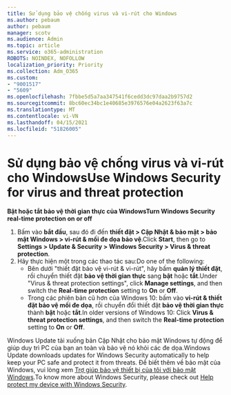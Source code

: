 ```yaml
---
title: Sử dụng bảo vệ chống virus và vi-rút cho Windows
ms.author: pebaum
author: pebaum
manager: scotv
ms.audience: Admin
ms.topic: article
ms.service: o365-administration
ROBOTS: NOINDEX, NOFOLLOW
localization_priority: Priority
ms.collection: Adm_O365
ms.custom:
- "9001517"
- "5609"
ms.openlocfilehash: 7fbbe5d5a7aa347541f6cedd3dc97daa2b9757d2
ms.sourcegitcommit: 8bc60ec34bc1e40685e3976576e04a2623f63a7c
ms.translationtype: MT
ms.contentlocale: vi-VN
ms.lasthandoff: 04/15/2021
ms.locfileid: "51826005"
---
```

# <a name="use-windows-security-for-virus-and-threat-protection"></a><span data-ttu-id="80a14-102">Sử dụng bảo vệ chống virus và vi-rút cho Windows</span><span class="sxs-lookup"><span data-stu-id="80a14-102">Use Windows Security for virus and threat protection</span></span>

<span data-ttu-id="80a14-103">**Bật hoặc tắt bảo vệ thời gian thực của Windows**</span><span class="sxs-lookup"><span data-stu-id="80a14-103">**Turn Windows Security real-time protection on or off**</span></span>

1. <span data-ttu-id="80a14-104">Bấm vào **bắt đầu**, sau đó đi đến **thiết đặt > Cập Nhật & bảo mật > bảo mật Windows > vi-rút & mối đe dọa bảo vệ**.</span><span class="sxs-lookup"><span data-stu-id="80a14-104">Click **Start**, then go to **Settings > Update & Security > Windows Security > Virus & threat protection**.</span></span>
2. <span data-ttu-id="80a14-105">Hãy thực hiện một trong các thao tác sau:</span><span class="sxs-lookup"><span data-stu-id="80a14-105">Do one of the following:</span></span>
    - <span data-ttu-id="80a14-106">Bên dưới "thiết đặt bảo vệ vi-rút & vi-rút", hãy bấm **quản lý thiết đặt**, rồi chuyển thiết đặt **bảo vệ thời gian thực** sang **bật** hoặc **tắt**.</span><span class="sxs-lookup"><span data-stu-id="80a14-106">Under "Virus & threat protection settings", click **Manage settings**, and then switch the **Real-time protection** setting to **On** or **Off**.</span></span>
    - <span data-ttu-id="80a14-107">Trong các phiên bản cũ hơn của Windows 10: bấm vào **vi-rút & thiết đặt bảo vệ mối đe dọa**, rồi chuyển đổi thiết đặt **bảo vệ thời gian thực** thành **bật** hoặc **tắt**.</span><span class="sxs-lookup"><span data-stu-id="80a14-107">In older versions of Windows 10: Click **Virus & threat protection settings**, and then switch the **Real-time protection** setting to **On** or **Off**.</span></span>

<span data-ttu-id="80a14-108">Windows Update tải xuống bản Cập Nhật cho bảo mật Windows tự động để giúp duy trì PC của bạn an toàn và bảo vệ nó khỏi các đe dọa.</span><span class="sxs-lookup"><span data-stu-id="80a14-108">Windows Update downloads updates for Windows Security automatically to help keep your PC safe and protect it from threats.</span></span> <span data-ttu-id="80a14-109">Để biết thêm về bảo mật của Windows, vui lòng xem [Trợ giúp bảo vệ thiết bị của tôi với bảo mật Windows](https://support.microsoft.com/help/17464/windows-10-help-protect-my-device-with-windows-security).</span><span class="sxs-lookup"><span data-stu-id="80a14-109">To know more about Windows Security, please check out [Help protect my device with Windows Security](https://support.microsoft.com/help/17464/windows-10-help-protect-my-device-with-windows-security).</span></span>
